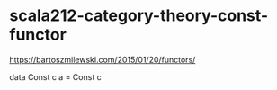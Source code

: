 # scala212-category-theory-const-functor

https://bartoszmilewski.com/2015/01/20/functors/

data Const c a = Const c
